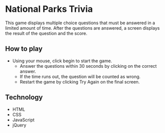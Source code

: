 # National Parks Trivia

This game displays multiple choice questions that must be answered in a limited amount of time.  After the questions are answered, a screen displays the result of the question and the score.

## How to play
* Using your mouse, click begin to start the game.
    * Answer the questions within 30 seconds by clicking on the correct answer.
    * If the time runs out, the question will be counted as wrong.
    * Restart the game by clicking Try Again on the final screen.

## Technology
* HTML
* CSS
* JavaScript
* jQuery